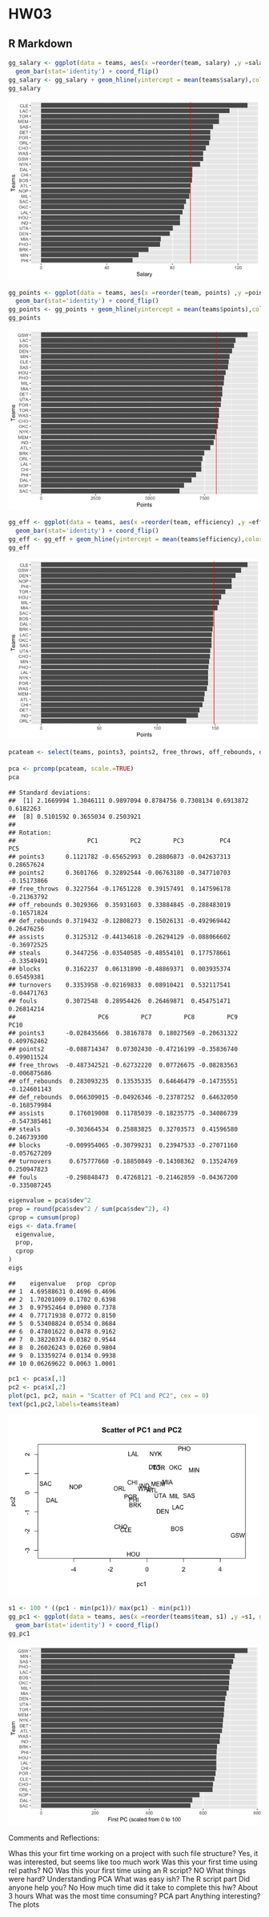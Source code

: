 HW03
================

R Markdown
----------

``` r
gg_salary <- ggplot(data = teams, aes(x =reorder(team, salary) ,y =salary, group = 1)) + labs(x= "Teams", y = "Salary") +
  geom_bar(stat='identity') + coord_flip() 
gg_salary <- gg_salary + geom_hline(yintercept = mean(teams$salary),color = "red")
gg_salary
```

![](hw03-Roberto-Romo_files/figure-markdown_github-ascii_identifiers/unnamed-chunk-1-1.png)

``` r
gg_points <- ggplot(data = teams, aes(x =reorder(team, points) ,y =points, group = 1)) + labs(x= "Teams", y = "Points") +
  geom_bar(stat='identity') + coord_flip() 
gg_points <- gg_points + geom_hline(yintercept = mean(teams$points),color = "red")
gg_points
```

![](hw03-Roberto-Romo_files/figure-markdown_github-ascii_identifiers/unnamed-chunk-1-2.png)

``` r
gg_eff <- ggplot(data = teams, aes(x =reorder(team, efficiency) ,y =efficiency, group = 1)) + labs(x= "Teams", y = "Points") +
  geom_bar(stat='identity') + coord_flip() 
gg_eff <- gg_eff + geom_hline(yintercept = mean(teams$efficiency),color = "red")
gg_eff
```

![](hw03-Roberto-Romo_files/figure-markdown_github-ascii_identifiers/unnamed-chunk-1-3.png)

``` r
pcateam <- select(teams, points3, points2, free_throws, off_rebounds, def_rebounds, assists, steals, blocks, turnovers, fouls)

pca <- prcomp(pcateam, scale.=TRUE)
pca
```

    ## Standard deviations:
    ##  [1] 2.1669994 1.3046111 0.9897094 0.8784756 0.7308134 0.6913872 0.6182263
    ##  [8] 0.5101592 0.3655034 0.2503921
    ## 
    ## Rotation:
    ##                    PC1         PC2         PC3          PC4         PC5
    ## points3      0.1121782 -0.65652993  0.28806873 -0.042637313  0.28657624
    ## points2      0.3601766  0.32892544 -0.06763180 -0.347710703 -0.15173866
    ## free_throws  0.3227564 -0.17651228  0.39157491  0.147596178 -0.21363792
    ## off_rebounds 0.3029366  0.35931603  0.33884845 -0.288483019 -0.16571824
    ## def_rebounds 0.3719432 -0.12808273  0.15026131 -0.492969442  0.26476256
    ## assists      0.3125312 -0.44134618 -0.26294129 -0.088066602 -0.36972525
    ## steals       0.3447256 -0.03540585 -0.48554101  0.177578661 -0.33549491
    ## blocks       0.3162237  0.06131890 -0.48869371  0.003935374  0.65459381
    ## turnovers    0.3353958 -0.02169833  0.08910421  0.532117541 -0.04471763
    ## fouls        0.3072548  0.28954426  0.26469871  0.454751471  0.26814214
    ##                       PC6         PC7         PC8         PC9         PC10
    ## points3      -0.028435666  0.38167878  0.18027569 -0.20631322  0.409762462
    ## points2      -0.088714347  0.07302430 -0.47216199 -0.35836740  0.499011524
    ## free_throws  -0.487342521 -0.62732220  0.07726675 -0.08283563 -0.006875686
    ## off_rebounds  0.283093235  0.13535335  0.64646479 -0.14735551 -0.124601143
    ## def_rebounds  0.066309015 -0.04926346 -0.23787252  0.64632050 -0.168579984
    ## assists       0.176019008  0.11785039 -0.18235775 -0.34086739 -0.547385461
    ## steals       -0.303664534  0.25883825  0.32703573  0.41596580  0.246739300
    ## blocks       -0.009954065 -0.30799231  0.23947533 -0.27071160 -0.057627209
    ## turnovers     0.675777660 -0.18850849 -0.14308362  0.13524769  0.250947823
    ## fouls        -0.298848473  0.47268121 -0.21462859 -0.04367200 -0.335087245

``` r
eigenvalue = pca$sdev^2
prop = round(pca$sdev^2 / sum(pca$sdev^2), 4)
cprop = cumsum(prop)
eigs <- data.frame(
  eigenvalue,
  prop,
  cprop
)
eigs
```

    ##    eigenvalue   prop  cprop
    ## 1  4.69588631 0.4696 0.4696
    ## 2  1.70201009 0.1702 0.6398
    ## 3  0.97952464 0.0980 0.7378
    ## 4  0.77171938 0.0772 0.8150
    ## 5  0.53408824 0.0534 0.8684
    ## 6  0.47801622 0.0478 0.9162
    ## 7  0.38220374 0.0382 0.9544
    ## 8  0.26026243 0.0260 0.9804
    ## 9  0.13359274 0.0134 0.9938
    ## 10 0.06269622 0.0063 1.0001

``` r
pc1 <- pca$x[,1] 
pc2 <- pca$x[,2] 
plot(pc1, pc2, main = "Scatter of PC1 and PC2", cex = 0)
text(pc1,pc2,labels=teams$team)
```

![](hw03-Roberto-Romo_files/figure-markdown_github-ascii_identifiers/unnamed-chunk-1-4.png)

``` r
s1 <- 100 * ((pc1 - min(pc1))/ max(pc1) - min(pc1))
gg_pc1 <- ggplot(data = teams, aes(x =reorder(teams$team, s1) ,y =s1, group = 1)) + labs(x= "Team", y = "First PC (scaled from 0 to 100") +
  geom_bar(stat='identity') + coord_flip() 
gg_pc1
```

![](hw03-Roberto-Romo_files/figure-markdown_github-ascii_identifiers/unnamed-chunk-1-5.png)

Comments and Reflections:

Whas this your firt time working on a project with such file structure? Yes, it was interested, but seems like too much work Was this your first time using rel paths? NO Was this your first time using an R script? NO What things were hard? Understanding PCA What was easy ish? The R script part Did anyone help you? No How much time did it take to complete this hw? About 3 hours What was the most time consuming? PCA part Anything interesting? The plots
